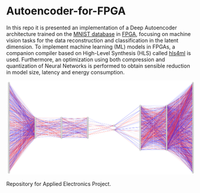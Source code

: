 # Autoencoder-for-FPGA
In this repo it is presented an implementation of a Deep Autoencoder architecture trained
on the [MNIST database](https://en.wikipedia.org/wiki/MNIST_database) in [FPGA](https://en.wikipedia.org/wiki/Field-programmable_gate_array), focusing on machine vision tasks for the data reconstruction and classification in the latent dimension.
To implement machine learning (ML) models in FPGAs, a companion compiler based on High-Level Synthesis (HLS) called [hls4ml](https://fastmachinelearning.org/hls4ml/#:~:text=hls4ml%20is%20a%20Python%20package,configured%20for%20your%20use%2Dcase!) is used.
Furthermore, an optimization using both compression
and quantization of Neural Networks is performed to obtain sensible reduction in model size, latency and energy consumption.

<p align="center">
    <img src="ae_reco.png" width="500"\>
</p>


Repository for Applied Electronics Project.
